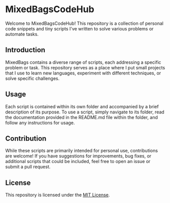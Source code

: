 # MixedBagsCodeHub

Welcome to MixedBagsCodeHub! This repository is a collection of personal code snippets and tiny scripts I've written to solve various problems or automate tasks.

## Introduction

MixedBags contains a diverse range of scripts, each addressing a specific problem or task. This repository serves as a place where I put small projects that I use to learn new languages, experiment with different techniques, or solve specific challenges.

## Usage

Each script is contained within its own folder and accompanied by a brief description of its purpose. To use a script, simply navigate to its folder, read the documentation provided in the README.md file within the folder, and follow any instructions for usage.

## Contribution

While these scripts are primarily intended for personal use, contributions are welcome! If you have suggestions for improvements, bug fixes, or additional scripts that could be included, feel free to open an issue or submit a pull request.

## License

This repository is licensed under the [MIT License](LICENSE).
